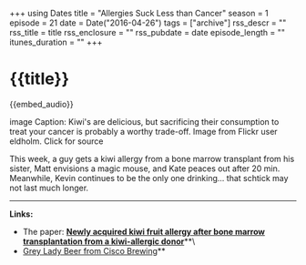 +++
using Dates
title = "Allergies Suck Less than Cancer"
season = 1
episode = 21
date = Date("2016-04-26")
tags = ["archive"]
rss_descr = ""
rss_title = title
rss_enclosure = ""
rss_pubdate = date
episode_length = ""
itunes_duration = ""
+++

# {{title}}

{{embed_audio}}

image Caption: Kiwi's are delicious, but sacrificing their consumption to treat your cancer is probably a worthy trade-off. Image from Flickr user eldholm. Click for source

This week, a guy gets a kiwi allergy from a bone marrow transplant from his sister, Matt envisions a magic mouse, and Kate peaces out after 20 min. Meanwhile, Kevin continues to be the only one drinking... that schtick may not last much longer.

---

**Links:**

- The paper: [**Newly acquired kiwi fruit allergy after bone marrow transplantation from a kiwi-allergic donor**](http://www.ncbi.nlm.nih.gov/pubmed/26990607)**\
- [Grey Lady Beer from Cisco Brewing](http://ciscobrewers.com/beer/the-grey-lady)**

